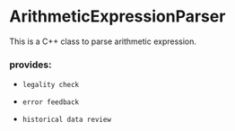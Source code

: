 # ArithmeticExpressionParser
This is a C++ class to parse arithmetic expression.

### provides:  

* `legality check`

* `error feedback`

* `historical data review`
